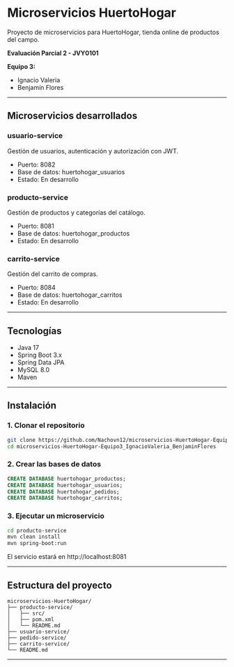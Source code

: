 # Microservicios HuertoHogar

Proyecto de microservicios para HuertoHogar, tienda online de productos del campo.

**Evaluación Parcial 2 - JVY0101**

**Equipo 3:**
- Ignacio Valeria
- Benjamín Flores

---

## Microservicios desarrollados

### usuario-service
Gestión de usuarios, autenticación y autorización con JWT.

- Puerto: 8082
- Base de datos: huertohogar_usuarios
- Estado: En desarrollo

### producto-service
Gestión de productos y categorías del catálogo.

- Puerto: 8081
- Base de datos: huertohogar_productos
- Estado: En desarrollo

### carrito-service
Gestión del carrito de compras.

- Puerto: 8084
- Base de datos: huertohogar_carritos
- Estado: En desarrollo

---

## Tecnologías

- Java 17
- Spring Boot 3.x
- Spring Data JPA
- MySQL 8.0
- Maven

---

## Instalación

### 1. Clonar el repositorio
```bash
git clone https://github.com/Nachovn12/microservicios-HuertoHogar-Equipo3_IgnacioValeria_BenjaminFlores.git
cd microservicios-HuertoHogar-Equipo3_IgnacioValeria_BenjaminFlores
```

### 2. Crear las bases de datos
```sql
CREATE DATABASE huertohogar_productos;
CREATE DATABASE huertohogar_usuarios;
CREATE DATABASE huertohogar_pedidos;
CREATE DATABASE huertohogar_carritos;
```

### 3. Ejecutar un microservicio
```bash
cd producto-service
mvn clean install
mvn spring-boot:run
```

El servicio estará en http://localhost:8081

---

## Estructura del proyecto
```
microservicios-HuertoHogar/
├── producto-service/
│   ├── src/
│   ├── pom.xml
│   └── README.md
├── usuario-service/
├── pedido-service/
├── carrito-service/
└── README.md
```

---